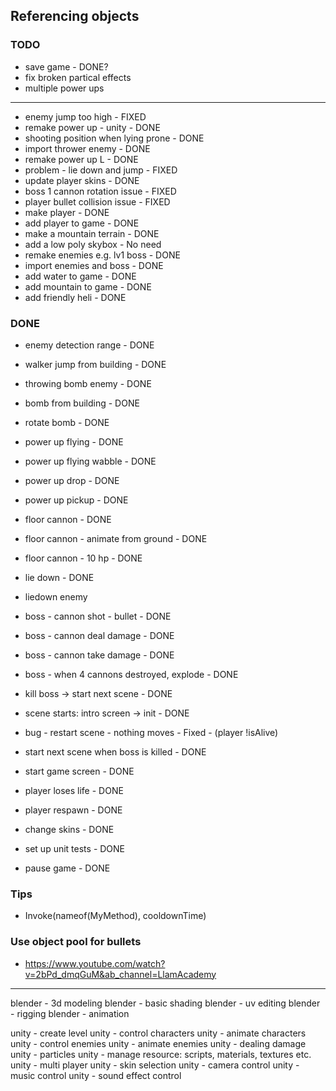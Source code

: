 ﻿## Referencing objects

### TODO
* save game - DONE?
* fix broken partical effects
* multiple power ups


----
* enemy jump too high - FIXED
* remake power up - unity - DONE
* shooting position when lying prone - DONE
* import thrower enemy - DONE
* remake power up L - DONE
* problem - lie down and jump - FIXED
* update player skins - DONE
* boss 1 cannon rotation issue - FIXED
* player bullet collision issue - FIXED
* make player - DONE
* add player to game - DONE
* make a mountain terrain - DONE
* add a low poly skybox - No need
* remake enemies e.g. lv1 boss - DONE
* import enemies and boss - DONE
* add water to game - DONE
* add mountain to game - DONE
* add friendly heli - DONE


### DONE
* enemy detection range - DONE
* walker jump from building - DONE
* throwing bomb enemy - DONE
* bomb from building - DONE
* rotate bomb - DONE
* power up flying - DONE
* power up flying wabble - DONE
* power up drop - DONE
* power up pickup - DONE
* floor cannon - DONE
* floor cannon - animate from ground - DONE
* floor cannon - 10 hp - DONE
* lie down - DONE
* liedown enemy
* boss - cannon shot - bullet - DONE
* boss - cannon deal damage - DONE
* boss - cannon take damage - DONE
* boss - when 4 cannons destroyed, explode - DONE
* kill boss -> start next scene - DONE
* scene starts: intro screen -> init - DONE

* bug - restart scene - nothing moves - Fixed - (player !isAlive)
* start next scene when boss is killed - DONE
* start game screen - DONE
* player loses life - DONE
* player respawn - DONE
* change skins - DONE
* set up unit tests - DONE
* pause game - DONE


### Tips
* Invoke(nameof(MyMethod), cooldownTime)


### Use object pool for bullets
* https://www.youtube.com/watch?v=2bPd_dmqGuM&ab_channel=LlamAcademy


----

blender - 3d modeling
blender - basic shading
blender - uv editing
blender - rigging
blender - animation

unity - create level
unity - control characters
unity - animate characters
unity - control enemies
unity - animate enemies
unity - dealing damage
unity - particles
unity - manage resource: scripts, materials, textures etc.
unity - multi player
unity - skin selection
unity - camera control
unity - music control
unity - sound effect control